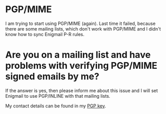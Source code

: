 # PGP/MIME

I am trying to start using PGP/MIME (again). Last time it failed, because 
there are some mailing lists, which don't work with PGP/MIME and I didn't know
how to sync Enigmail P-R rules. 

# Are you on a mailing list and have problems with verifying PGP/MIME signed emails by me?

If the answer is yes, then please inform me about this issue and I will set
Enigmail to use PGP/INLINE with that mailing lists.

My contact details can be found in my [PGP key].

[PGP key]:key.txt
